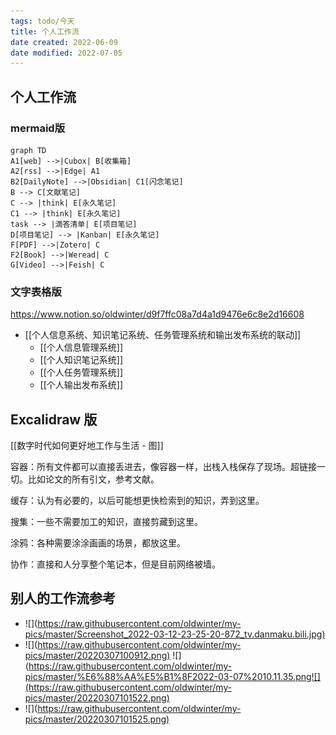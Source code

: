 ```yaml
---
tags: todo/今天
title: 个人工作流
date created: 2022-06-09
date modified: 2022-07-05
---
```


## 个人工作流

### mermaid版

```mermaid
graph TD
A1[web] -->|Cubox| B[收集箱]
A2[rss] -->|Edge| A1
B2[DailyNote] -->|Obsidian| C1[闪念笔记]
B --> C[文献笔记]
C --> |think| E[永久笔记]
C1 --> |think| E[永久笔记]
task --> |滴答清单| E[项目笔记]
D[项目笔记] --> |Kanban| E[永久笔记]
F[PDF] -->|Zotero| C
F2[Book] -->|Weread| C
G[Video] -->|Feish| C
```

### 文字表格版

<https://www.notion.so/oldwinter/d9f7ffc08a7d4a1d9476e6c8e2d16608>

- [[个人信息系统、知识笔记系统、任务管理系统和输出发布系统的联动]]
	- [[个人信息管理系统]]
	- [[个人知识笔记系统]]
	- [[个人任务管理系统]]
	- [[个人输出发布系统]]

## Excalidraw 版

[[数字时代如何更好地工作与生活 - 图]]

容器：所有文件都可以直接丢进去，像容器一样，出栈入栈保存了现场。超链接一切。比如论文的所有引文，参考文献。

缓存：认为有必要的，以后可能想更快检索到的知识，弄到这里。

搜集：一些不需要加工的知识，直接剪藏到这里。

涂鸦：各种需要涂涂画画的场景，都放这里。

协作：直接和人分享整个笔记本，但是目前网络被墙。

## 别人的工作流参考

 
- ![](<https://raw.githubusercontent.com/oldwinter/my-pics/master/Screenshot_2022-03-12-23-25-20-872_tv.danmaku.bili.jpg)>
- ![](<https://raw.githubusercontent.com/oldwinter/my-pics/master/20220307100912.png)>
  ![](https://raw.githubusercontent.com/oldwinter/my-pics/master/%E6%88%AA%E5%B1%8F2022-03-07%2010.11.35.png![](https://raw.githubusercontent.com/oldwinter/my-pics/master/20220307101522.png)
- ![](<https://raw.githubusercontent.com/oldwinter/my-pics/master/20220307101525.png)>

